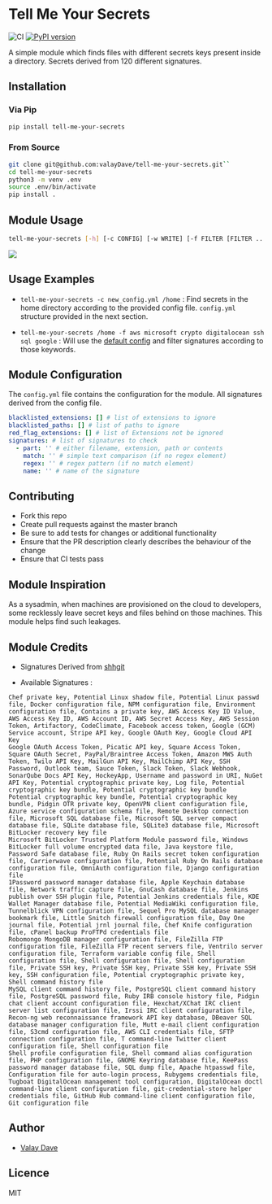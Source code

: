 # Tell Me Your Secrets

![CI](https://github.com/valayDave/tell-me-your-secrets/workflows/CI/badge.svg)
[![PyPI version](https://badge.fury.io/py/tell-me-your-secrets.svg)](https://badge.fury.io/py/tell-me-your-secrets)

A simple module which finds files with different secrets keys present inside a directory. Secrets derived from 120 different signatures.

## Installation

### Via Pip

```bash
pip install tell-me-your-secrets
```

### From Source

```bash
git clone git@github.com:valayDave/tell-me-your-secrets.git``
cd tell-me-your-secrets
python3 -m venv .env
source .env/bin/activate
pip install .
```

## Module Usage

```bash
tell-me-your-secrets [-h] [-c CONFIG] [-w WRITE] [-f FILTER [FILTER ...]] [-v] [-e] [-g] search_path
```

![](Resources/output_example.gif)

## Usage Examples

- ``tell-me-your-secrets -c new_config.yml /home`` : Find secrets in the home directory according to the provided config file. ``config.yml`` structure provided in the next section.

- ``tell-me-your-secrets /home -f aws microsoft crypto digitalocean ssh sql google`` : Will use the [default config](https://github.com/valayDave/tell-me-your-secrets/blob/master/tell_me_your_secrets/config.yml) and filter signatures according to those keywords.

## Module Configuration

The `config.yml` file contains the configuration for the module. All signatures derived from the config file.

```yaml
blacklisted_extensions: [] # list of extensions to ignore
blacklisted_paths: [] # list of paths to ignore
red_flag_extensions: [] # list of Extensions not be ignored
signatures: # list of signatures to check
  - part: '' # either filename, extension, path or contents
    match: '' # simple text comparison (if no regex element)
    regex: '' # regex pattern (if no match element)
    name: '' # name of the signature
```

## Contributing

- Fork this repo
- Create pull requests against the master branch
- Be sure to add tests for changes or additional functionality
- Ensure that the PR description clearly describes the behaviour of the change
- Ensure that CI tests pass

## Module Inspiration

As a sysadmin, when machines are provisioned on the cloud to developers, some recklessly leave secret keys and files behind on those machines. This module helps find such leakages.

## Module Credits

- Signatures Derived from [shhgit](https://github.com/eth0izzle/shhgit)

- Available Signatures :
```
Chef private key, Potential Linux shadow file, Potential Linux passwd file, Docker configuration file, NPM configuration file, Environment configuration file, Contains a private key, AWS Access Key ID Value, AWS Access Key ID, AWS Account ID, AWS Secret Access Key, AWS Session Token, Artifactory, CodeClimate, Facebook access token, Google (GCM) Service account, Stripe API key, Google OAuth Key, Google Cloud API Key
Google OAuth Access Token, Picatic API key, Square Access Token, Square OAuth Secret, PayPal/Braintree Access Token, Amazon MWS Auth Token, Twilo API Key, MailGun API Key, MailChimp API Key, SSH Password, Outlook team, Sauce Token, Slack Token, Slack Webhook, SonarQube Docs API Key, HockeyApp, Username and password in URI, NuGet API Key, Potential cryptographic private key, Log file, Potential cryptographic key bundle, Potential cryptographic key bundle
Potential cryptographic key bundle, Potential cryptographic key bundle, Pidgin OTR private key, OpenVPN client configuration file, Azure service configuration schema file, Remote Desktop connection file, Microsoft SQL database file, Microsoft SQL server compact database file, SQLite database file, SQLite3 database file, Microsoft BitLocker recovery key file
Microsoft BitLocker Trusted Platform Module password file, Windows BitLocker full volume encrypted data file, Java keystore file, Password Safe database file, Ruby On Rails secret token configuration file, Carrierwave configuration file, Potential Ruby On Rails database configuration file, OmniAuth configuration file, Django configuration file
1Password password manager database file, Apple Keychain database file, Network traffic capture file, GnuCash database file, Jenkins publish over SSH plugin file, Potential Jenkins credentials file, KDE Wallet Manager database file, Potential MediaWiki configuration file, Tunnelblick VPN configuration file, Sequel Pro MySQL database manager bookmark file, Little Snitch firewall configuration file, Day One journal file, Potential jrnl journal file, Chef Knife configuration file, cPanel backup ProFTPd credentials file
Robomongo MongoDB manager configuration file, FileZilla FTP configuration file, FileZilla FTP recent servers file, Ventrilo server configuration file, Terraform variable config file, Shell configuration file, Shell configuration file, Shell configuration file, Private SSH key, Private SSH key, Private SSH key, Private SSH key, SSH configuration file, Potential cryptographic private key, Shell command history file
MySQL client command history file, PostgreSQL client command history file, PostgreSQL password file, Ruby IRB console history file, Pidgin chat client account configuration file, Hexchat/XChat IRC client server list configuration file, Irssi IRC client configuration file, Recon-ng web reconnaissance framework API key database, DBeaver SQL database manager configuration file, Mutt e-mail client configuration file, S3cmd configuration file, AWS CLI credentials file, SFTP connection configuration file, T command-line Twitter client configuration file, Shell configuration file
Shell profile configuration file, Shell command alias configuration file, PHP configuration file, GNOME Keyring database file, KeePass password manager database file, SQL dump file, Apache htpasswd file, Configuration file for auto-login process, Rubygems credentials file, Tugboat DigitalOcean management tool configuration, DigitalOcean doctl command-line client configuration file, git-credential-store helper credentials file, GitHub Hub command-line client configuration file, Git configuration file
```

## Author

- [Valay Dave](valaygaurang@gmail.com)

## Licence

MIT
